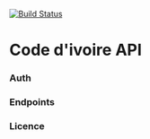 [![Build Status](https://travis-ci.org/codedivoire/code-ivoire-api.svg?branch=master)](https://travis-ci.org/codedivoire/code-ivoire-api)

# Code d'ivoire API

### Auth

### Endpoints

### Licence
